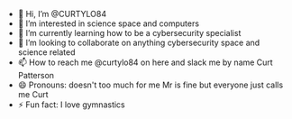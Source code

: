 - 👋 Hi, I’m @CURTYLO84
- 👀 I’m interested in science space and computers
- 🌱 I’m currently learning how to be a cybersecurity specialist
- 💞️ I’m looking to collaborate on anything cybersecurity space and science related 
- 📫 How to reach me @curtylo84 on here and slack me by name Curt Patterson
- 😄 Pronouns: doesn't too much for me Mr is fine but everyone just calls me Curt
- ⚡ Fun fact: I love gymnastics

<!--- 
CURTYLO84/CURTYLO84 is a ✨ special ✨ repository because its `README.md` (this file) appears on your GitHub profile.
You can click the Preview link to take a look at your changes.
--->
